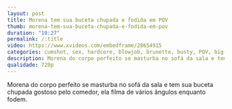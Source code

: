 ```yaml
---
layout: post
title: Morena tem sua buceta chupada e fodida em POV
thumb: morena-tem-sua-buceta-chupada-e-fodida-em-pov
duration: "10:27"
permalink: /:title
video: https://www.xvideos.com/embedframe/28654915
categories: cumshot, sex, hardcore, blowjob, brunette, busty, POV, big-tits, hd, povd, karissa-kane
description: Morena do corpo perfeito se masturba no sofá da sala e tem sua buceta chupada gostoso pelo comedor, ela filma de vários ângulos enquanto fodem.
qualidade: 720p
---
```

Morena do corpo perfeito se masturba no sofá da sala e tem sua buceta chupada gostoso pelo comedor, ela filma de vários ângulos enquanto fodem.